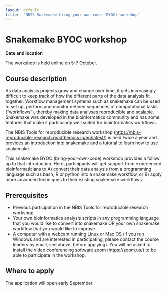 ```yaml
---
layout: default
title:  'NBIS Snakemake bring-your-own-code (BYOC) workshop'
---
```


# Snakemake BYOC workshop

**Date and location**

The workshop is held online on 5-7 October.

## Course description

As data analysis projects grow and change over time, it gets increasingly difficult to keep track of how the different parts of the data analysis fit together. Workflow management systems such as snakemake can be used to set up, perform and monitor defined sequences of computational tasks (“workflows”), thereby making data analyses reproducible and scalable. Snakemake was developed in the bioinformatics community and has some features that make it particularly well suited for bioinformatics workflows.

The NBIS Tools for reproducible research workshop (https://nbis-reproducible-research.readthedocs.io/en/latest/) is held twice a year and provides an introduction into snakemake and a tutorial to learn how to use snakemake. 

This snakemake BYOC (bring-your-own-code) workshop provides a follow up to that introduction. Here, participants will get support from experienced bioinformaticians to A) convert their data analysis from a programming language such as bash, R or python into a snakemake workflow, or B) apply more advanced techniques to their existing snakemake workflows.

## Prerequisites

- Previous participation in the NBIS Tools for reproducible research workshop
- Your own bioinformatics analysis scripts in any programming language that you would like to convert into snakemake OR your own snakemake workflow that you would like to improve
- A computer with a webcam running Linux or Mac OS (if you run Windows and are interested in participating, please contact the course leaders by email, see above, before applying). You will be asked to install the video conferencing software zoom (https://zoom.us/) to be able to participate in the workshop.
 

## Where to apply

The application will open early September